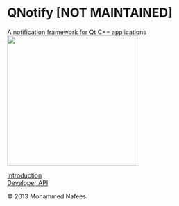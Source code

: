 QNotify [NOT MAINTAINED]
========================

A notification framework for Qt C++ applications<br>
<img src="https://dl.dropboxusercontent.com/u/50262219/Screen%20Shot%202013-12-19%20at%2010.37.11%20pm.png" style="margin: 0 auto; width: 300px;">

<a href="https://github.com/binaryking/QNotify/wiki/Introduction">Introduction</a><br>
<a href="https://github.com/binaryking/QNotify/wiki/Developer-API">Developer API</a><br>

&copy; 2013 Mohammed Nafees
